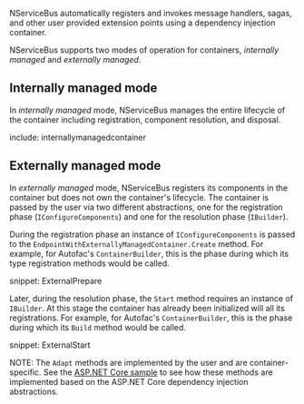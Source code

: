 NServiceBus automatically registers and invokes message handlers, sagas, and other user provided extension points using a dependency injection container.

NServiceBus supports two modes of operation for containers, *internally managed* and *externally managed*.

## Internally managed mode

In *internally managed* mode, NServiceBus manages the entire lifecycle of the container including registration, component resolution, and disposal.

include: internallymanagedcontainer

## Externally managed mode

In *externally managed* mode, NServiceBus registers its components in the container but does not own the container's lifecycle. The container is passed by the user via two different abstractions, one for the registration phase (`IConfigureComponents`) and one for the resolution phase (`IBuilder`).

During the registration phase an instance of `IConfigureComponents` is passed to the `EndpointWithExternallyManagedContainer.Create` method. For example, for Autofac's `ContainerBuilder`, this is the phase during which its type registration methods would be called.

snippet: ExternalPrepare

Later, during the resolution phase, the `Start` method requires an instance of `IBuilder`. At this stage the container has already been initialized will all its registrations. For example, for Autofac's `ContainerBuilder`, this is the phase during which its `Build` method would be called.

snippet: ExternalStart

NOTE: The `Adapt` methods are implemented by the user and are container-specific. See the [ASP.NET Core sample](/samples/dependency-injection/aspnetcore/) to see how these methods are implemented based on the ASP.NET Core dependency injection abstractions.
